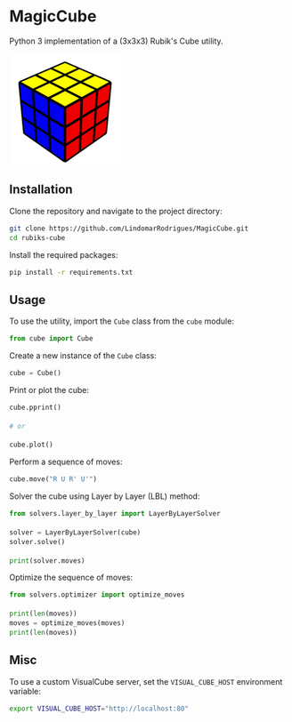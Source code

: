 # MagicCube

Python 3 implementation of a (3x3x3) Rubik's Cube utility.

![3x3x3 Rubik's Cube](cube.png)

## Installation

Clone the repository and navigate to the project directory:

```bash
git clone https://github.com/LindomarRodrigues/MagicCube.git
cd rubiks-cube
```

Install the required packages:

```bash
pip install -r requirements.txt
```

## Usage

To use the utility, import the `Cube` class from the `cube` module:

```python
from cube import Cube
```

Create a new instance of the `Cube` class:

```python
cube = Cube()
```

Print or plot the cube:

```python
cube.pprint()

# or

cube.plot()
```

Perform a sequence of moves:

```python
cube.move("R U R' U'")
```

Solver the cube using Layer by Layer (LBL) method:

```python
from solvers.layer_by_layer import LayerByLayerSolver

solver = LayerByLayerSolver(cube)
solver.solve()

print(solver.moves)
```

Optimize the sequence of moves:

```python
from solvers.optimizer import optimize_moves

print(len(moves))
moves = optimize_moves(moves)
print(len(moves))
```

## Misc

To use a custom VisualCube server, set the `VISUAL_CUBE_HOST` environment variable:

```bash
export VISUAL_CUBE_HOST="http://localhost:80"
```







